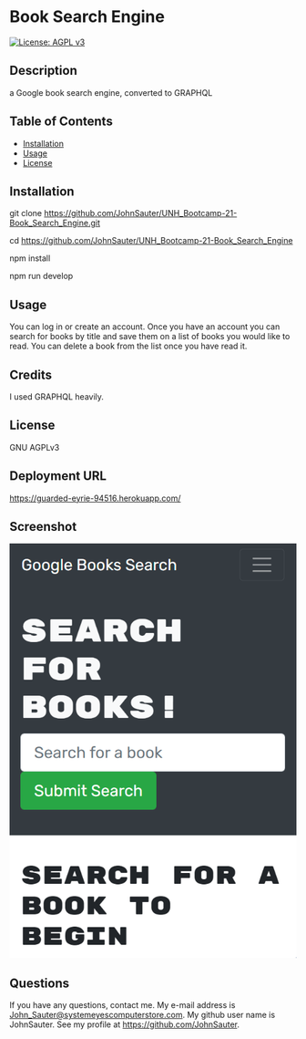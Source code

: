 # Book Search Engine
[![License: AGPL v3](https://img.shields.io/badge/License-AGPL_v3-blue.svg)](https://www.gnu.org/licenses/agpl-3.0)
## Description

a Google book search engine, converted to GRAPHQL

## Table of Contents

- [Installation](#installation)
- [Usage](#usage)
- [License](#license)

## Installation

git clone https://github.com/JohnSauter/UNH_Bootcamp-21-Book_Search_Engine.git

cd https://github.com/JohnSauter/UNH_Bootcamp-21-Book_Search_Engine

npm install

npm run develop

## Usage

You can log in or create an account.
Once you have an account you can search for books by title
and save them on a list of books you would like to read.
You can delete a book from the list once you have read it.

## Credits

I used GRAPHQL heavily.

## License

GNU AGPLv3

## Deployment URL

https://guarded-eyrie-94516.herokuapp.com/

## Screenshot

![screenshot for book search engine](./assets/images/screenshot.png)

## Questions

If you have any questions, contact me.
My e-mail address is John_Sauter@systemeyescomputerstore.com.
My github user name is JohnSauter.  See my profile at
https://github.com/JohnSauter.


